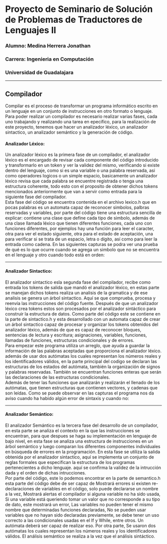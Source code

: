 # Proyecto de Seminario de Solución de Problemas de Traductores de Lenguajes II
### Alumno: Medina Herrera Jonathan
### Carrera: Ingenieria en Computación
### Universidad de Guadalajara
----------------
## Compilador
Compilar es el proceso de transformar un programa informático escrito en un lenguaje en un conjunto de instrucciones en otro formato o lenguaje.  
Para poder realizar un compilador es necesario realizar varias fases, cada uno trabajando y realizando una tarea en epecifico, para la realización de este proyecto, tenemos que hacer un analizador léxico, un analizador sintactico, un analizador semántico y la generación de código. 
#### Analizador Léxico:  
Un analizador léxico es la primera fase de un compilador, el analizador léxico es el encargado de revisar cada componente del código introducido y transformarlo en un token y ver la validez del mismo, verificando si existe dentro del lenguaje, como si es una variable o una palabra reservada, asi como operadores logicos o un simple espacio, basicamente un analizador léxico revisa que cada palabra se encuentre registrada o tenga una estructura coherente, todo esto con el proposito de obtener dichos tokens mencionados anteriormente que van a servir como entrada para la siguiente fase del compilador.  
Esta fase del código se encuentra contenida en el archivo lexico.h que en pocas palabras es un automata capaz de reconocer simbolos, palbras reservadas y variables, por parte del código tiene una estructura sencilla de explicar: contiene una clase que define cada tipo de simbolo, además de una clase llamada léxico que tienen diferentes funciones, cada uno con funciones diferentes, por ejemplos hay una función para leer el caracter, otra para ver el estado siguiente, otra para el estado de aceptación, una para verificar si se trata de un espacio, letra o dígito, así como para leer la entrada como cadena.
En las siguientes capturas se podra ver una prueba de qué es lo que ocurre cuando se agrega un simbolo que no se encuentra en el lenguaje y otro cuando todo está en orden:

-------------
#### Analizador Sintactico:  
El analizador sintactico esla segunda fase del compilador, recibe como entrada los tokens de salida que mandó el analizador léxico, en estas parte se manejan dichos tokens realiza un analisis de la gramatica y de ese analisis se genera un árbol sintactico. Aquí se que comprueba, procesa y reenvía las instrucciones del código fuente. Después de que un analizador léxico crea tokens estos son procesados por el analizador sintáctico para construir la estructura de datos.
Como parte del código este se contiene en la parte de sintactico.h y esta desarrollado con un automata capaz de crear un árbol sintactico capaz de procesar y organizar los tokens obtenidos del analizador léxico, además de que es capaz de reconocer bloques, sentencias de lectura y escritura; asignaciones, variables, funciones, llamadas de funciones, estructuras condicionales y de errores.  
Para empezar este programa utiliza un arreglo, que ayuda a guardar la información de las palabras aceptadas que proporciona el analizador léxico. además de usar dos autómatas los cuales representan los números reales y los identificadores válidos, en la parte principal del codigo se declaran las estructuras de los estados del autómata, también la organización de signos y palabras reservadas. También se encuentran funciones enteras que serán las declaraciones de las estructuras condicionales.  
Además de tener las funciones que analizarán y realizarán el llenado de los autómatas, que tienen estructuras que contienen vectores, y cadenas que son leídas.
Como se puede observar en las capturas el programa nos da aviso cuando ha habido algún error de sintaxis y cuando no:

-------------
#### Analizador Semántico:  
El analizador Semántico es la tercera fase del desarrollo de un compilador, en esta parte se analiza el contexto en la que las instrucciones se encuentran, para que despues se haga su implementación en lenguaje de bajo nivel, en esta fase se analiza una estructura de instrucciones en un árbol semántico y luego comparan los
diferentes componentes individuales en búsqueda de errores en la programación. En esta fase se utiliza la salida obtenida por el analizador sintactico, aquí se implementa un conjunto de reglas formales que especifican la estructura de los programas pertenecientes a dicho lenguaje. aquí se confirma la validez de la intrucción dada y el orden de dichas intrucciones.  
Por parte del código, este lo podemos encontrar en la parte de semantico.h esta parte del código debe de ser capaz de Mostrará errores si existen re-declaraciones de variables en el código, solo puede declararse un nombre a la vez, Mostrará alertas el compilador si alguna variable no ha sido usada, Si una variable está queriendo tomar un valor que no corresponde a su tipo de dato, este mostrará un error, Las variables no pueden tener el mismo nombre que determinadas funciones declaradas, No se pueden usar variables que no hayan sido declaradas previamente, se debe tener un uso correcto a las condicionales usadas en el If y While, entre otros. Un autómata deberá ser capaz de realizar eso. Por otra parte, Se usaron dos autómatas los cuales representan los números reales y los identificadores
válidos. El análisis semántico se realiza a la vez que el análisis sintáctico. 
